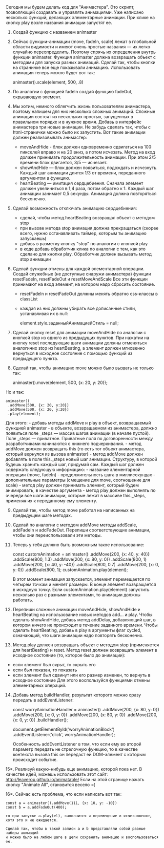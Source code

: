 Сегодня мы будем делать код для "Анимастера". Это скрипт, позволяющий создавать и управлять анимациями.
Уже написано несколько функций, делающих элементарные анимации.
При клике на кнопку play возле названия анимации запустят ее.

1. Создай функцию с названием animaster

2. Сейчас функции-анимации (move, fadeIn, scale) лежат в глобальной области видимости и имеют
очень простые названия — их легко случайно переопределить. Поэтому спрячь их определения внутрь функции animaster.
Функция animaster должна возвращать объект с методами для запуска разных анимаций.
Сделай так, чтобы кнопки на страничке все еще показывали анимацию.
Использовать анимации теперь можно будет вот так:

    animaster().scale(element, 500, .8)

3. По аналогии с функцией fadeIn создай функцию fadeOut, скрывающую элемент.

4. Мы хотим, немного облегчить жизнь пользователям анимастера, поэтому напишем для них несколько сложных анимаций.
Сложные анимации состоят из нескольких простых, запущенных в правильном порядке и в нужное время.
Добавь в интерфейс анимастера три новые анимации. Не забудь сделать так, чтобы с html-странички можно было их запустить.
Вот такие анимации должен реализовывать анимастер:
    - moveAndHide - блок должен одновременно сдвигаться на 100 пикселей вправо и на 20 вниз, а потом исчезать.
     Метод на вход должен принимать продолжительность анимации. При этом 2/5 времени блок двигается, 3/5 — исчезает.
    - showAndHide — блок должен появиться, подождать и исчезнуть. Каждый шаг анимации длится 1/3 от времени,
    переданного аргументом в функцию.
    - heartBeating — имитация сердцебиения. Сначала элемент должен увеличиться в 1,4 раза, потом обратно к 1.
        Каждый шаг анимации занимает 0,5 секунды. Анимация должна повторяться бесконечно.
    
5. Сделай возможность отключать анимацию сердцебиения:
    - сделай, чтобы метод heartBeating возвращал объект с методом stop
    - при вызове метода stop анимация должна прекращаться (скорее всего, нужно останавливать таймер, которым ты
    анимацию запускаешь)
    - добавь в разметку кнопку "stop" по аналогии с кнопкой play
    - в коде добавь обработчик клика по аналогии с тем, как это сделано для кнопки play.
    Обработчик должен вызывать метод stop анимации
    
6. Сделай функции отмены для каждой элементарной операции.
Создай служебные (не доступные снаружи анимастера) функции resetFadeIn, resetFadeOut и resetMoveAndScale
Все эти функции принимают на вход элемент, на котором надо сбросить состояние.
    - resetFadeIn и resetFadeOut должны менять обратно css-классы в classList
    - каждая из них должны убирать все дописанные стили, устанавливая их в null:

        element.style.заданныйАнимациейСтиль = null;

7. Сделай кнопку reset для анимации moveAndHide по аналогии с кнопкой stop из одного из предыдущих пунктов.
При нажатии на кнопку reset последующие шаги анимации должны отменяться аналогично stop из heartBeating,
а элемент должен мгновенно вернуться в исходное состояние с помощью функций из предыдущего пункта.

8. Сделай так, чтобы анимацию move можно было вызвать не только так:

    animaster().move(element, 500, {x: 20, y: 20});

Но и так:

    animaster()
     .addMove(500, {x: 20, y:20})
     .addMove(500, {x: 20, y:20})
     .play(element);

   Для этого:
    - добавь методы addMove и play в объект, возвращаемый функцией animaster
    - в объекте, возвращаемом из анимастера, должно появиться поле _steps — массив шагов анимации (в начале пустой).
    Поле _steps — приватное. Приватные поля по договоренности между разработчиками начинаются с нижнего подчеркивания.
    - метод addMove должен возвращать this (то есть тот объект анимастера, который вернулся из вызова animaster)
    - метод addMove должен добавлять в поле this._steps новый шаг анимации.
    Структуру, в которой будешь хранить каждый шаг, придумай сам.
    Каждый шаг должен содержать следующую информацию:
        - название элементарной операции (move, fadeIn)
        - продолжительность шага в миллисекундах
        - дополнительные параметры (смещение для move, соотношение для scale)
    - метод play должен принимать элемент, который будем анимировать, в качестве аргумента
    - метод play должен выполнять по очереди все шаги анимации, которые лежат в массиве this._steps,
    применяя их к переданному ему элементу.

9. Сделай так, чтобы метод move работал на написанных на предыдущем шаге методах.

10. Сделай по аналогии с методом addMove методы addScale, addFadeIn и addFadeOut.
Перепиши соответствующие анимации, чтобы они переиспользовали эти методы.

11. Теперь у тебя должно быть возможным такое использование:

    const customAnimation = animaster()
        .addMove(200, {x: 40, y: 40})
        .addScale(800, 1.3)
        .addMove(200, {x: 80, y: 0})
        .addScale(800, 1)
        .addMove(200, {x: 40, y: -40})
        .addScale(800, 0.7)
        .addMove(200, {x: 0, y: 0})
        .addScale(800, 1);
    customAnimation.play(element);

    В этот момент анимация запускается, элемент перемещается по четырем точкам и меняет размеры.
    В конце элемент возвращается в исходную точку.
    Если customAnimation.play(element) запустить несколько раз с разными элементами, то анимации должны работать.

12. Перепиши сложные анимации moveAndHide, showAndHide и heartBeating на использование новых методов add... и play.
Чтобы сделать showAndHide, добавь метод addDelay, добавляющий шаг,
в котором ничего не происходит в течение заданного времени.
Чтобы сделать heartBeating, добавь в play в аргументы флаг cycled,
означающий, что шаги анимации надо повторять бесконечно. 

13. Метод play должен возвращать объект с методом stop (применяется для heartBeating) и reset.
Метод reset должен возвращать элемент в исходное состояние (то, которое было до анимации):
- если элемент был скрыт, то скрыть его
- если был показан, то показать
- если элемент был сдвинут или его размер изменен, то вернуть в исходное состояние
Для этого воспользуйся функциями отмены элементарных операций.

14. Добавь метод buildHandler, результат которого можно сразу передать в addEventListener:

    const worryAnimationHandler = animaster()
        .addMove(200, {x: 80, y: 0})
        .addMove(200, {x: 0, y: 0})
        .addMove(200, {x: 80, y: 0})
        .addMove(200, {x: 0, y: 0})
        .buildHandler();

    document.getElementById('worryAnimationBlock')
        .addEventListener('click', worryAnimationHandler);
        
    Особенность addEventListener в том, что если ему во второй параметр передать не стрелочную функцию,
    то в качестве контекста вызова this он передаст ей DOM-элемент с которым происходит событие.

15*. Реализуй какую-нибудь еще анимацию, которой пока нет. В качестве идей, можешь использовать этот сайт:
http://leaverou.github.io/animatable/ Если на этой странице нажать кнопку "Animate All", становится весело =)

16*. Сейчас есть проблема, что если написать вот так:

    const a = animaster().addMove(111, {x: 10, y: -10})
    const b = a.addFadeOut(400);

    то при запуске a.play(el), выполнится и перемещение и исчезновение, хотя это и не ожидается.

    Сделай так, чтобы в такой записи a и b представляли собой разные наборы анимаций
    и можно было на любом шаге в цепи сохранить анимацию и воспользоваться ею.
